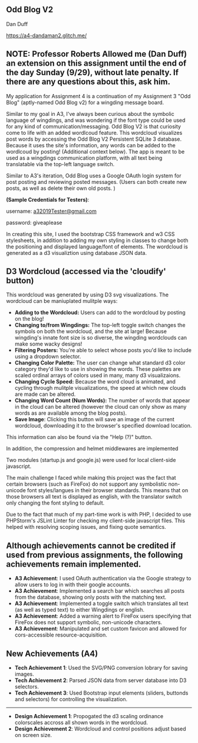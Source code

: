 ## Odd Blog V2

Dan Duff

https://a4-dandaman2.glitch.me/

## NOTE: Professor Roberts Allowed me (Dan Duff) an extension on this assignment until the end of the day Sunday (9/29), without late penalty. If there are any questions about this, ask him. 

My application for Assignment 4 is a continuation of my Assignment 3 "Odd Blog" (aptly-named Odd Blog v2) for a wingding message board. 

Similar to my goal in A3, I've always been curious about the symbolic language of wingdings, and was wondering if the font type could be used for any kind of communication/messaging. 
Odd Blog V2 is that curiosity come to life with an added wordlcoud feature. This wordcloud visualizes post words by accessing the Odd Blog V2 Persistent SQLite 3 database. 
Because it uses the site's information, any words can be added to the wordlcoud by posting! (Additional context below).
The app is meant to be used as a wingdings communication platform, with all text being translatable via the top-left language switch.

Similar to A3's iteration, Odd Blog uses a Google OAuth login system for post posting and reviewing posted messages. (Users can both create new posts, as well as delete their own old posts. )
  
  **(Sample Credentials for Testers)**:
  
  username: a32019Tester@gmail.com 
  
  password: giveaplease
  
In creating this site, I used the bootstrap CSS framework and w3 CSS stylesheets, in addition to adding my own styling in classes to change both the positioning and 
displayed language/font of elements. The wordcloud is generated as a d3 visualiztion using database JSON data. 

## D3 Wordcloud (accessed via the 'cloudify' button)
This wordcloud was generated by using D3 svg visualizations. The wordcloud can be maniuplated mulitple ways:
 - **Adding to the Wordcloud:** Users can add to the wordcloud by posting on the blog!
 - **Changing to/from Wingdings:** The top-left toggle switch changes the symbols on both the wordcloud, and the site at large! 
     Because wingding's innate font size is so diverse, the wingding wordclouds can make some wacky designs! 
 - **Filtering Posters:** You're able to select whose posts you'd like to include using a dropdown selector.
 - **Changing Color Palette:** The user can change what standard d3 color category they'd like to use in showing the words. These palettes are scaled ordinal arrays of colors used in many, many d3 visualizaions.  
 - **Changing Cycle Speed:** Because the word cloud is animated, and cycling through mulitple visualizations, 
     the speed at which new clouds are made can be altered.
 - **Changing Word Count (Num Words):** The number of words that appear in the cloud can be altered (however the cloud can only show as many words as are available among the blog posts).
 - **Save Image**: Clicking this button will save an image of the current wordcloud, downloading it to the browser's specified download location. 
 
 This information can also be found via the "Help (?)" button.
 
 In addition, the compression and helmet middlewares are implemented
 
 Two modules (startup.js and google.js) were used for local client-side javascript. 
 
The main challenge I faced while making this project was the fact that certain browsers (such as FireFox) do not support any symbolistic non-unicode font styles/langues 
in their browser standards. This means that on those browsers all text is displayed as english, with the translator switch only changing the font styling to default. 

Due to the fact that much of my part-time work is with PHP, I decided to use PHPStorm's JSLint Linter for checking my client-side javascript files. 
This helped with resolving scoping issues, and fixing quote semantics. 

## Although achievements cannot be credited if used from previous assignments, the following achievements remain implemented. 
- **A3 Achievement**: I used OAuth authentication via the Google strategy to allow users to log in with their google accounts.
- **A3 Achievement**: Implemented a search bar which searches all posts from the database, showing only posts with the matching text.
- **A3 Achievement**: Implemented a toggle switch which translates all text (as well as typed text) to either Wingdings or english.
- **A3 Achievement**: Added a warning alert to FireFox users specifying that FireFox does not support symbolic, non-unicode characters.
- **A3 Achievement**: Manipulated and set custom favicon and allowed for cors-accessible resource-acquisition.

## New Achievements (A4)
- **Tech Achievement 1**: Used the SVG/PNG conversion lobrary for saving images.
- **Tech Achievement 2**: Parsed JSON data from server database into D3 selectors.
- **Tech Achievement 3**: Used Bootstrap input elements (sliders, buttonds and selectors) for controlling the visualization.

-------------------------------------

- **Design Achievement 1**: Propogated the d3 scaling ordinance colorscales accross all shown words in the wordcloud.
- **Design Achievement 2**: Wordcloud and control positions adjust based on screen size.